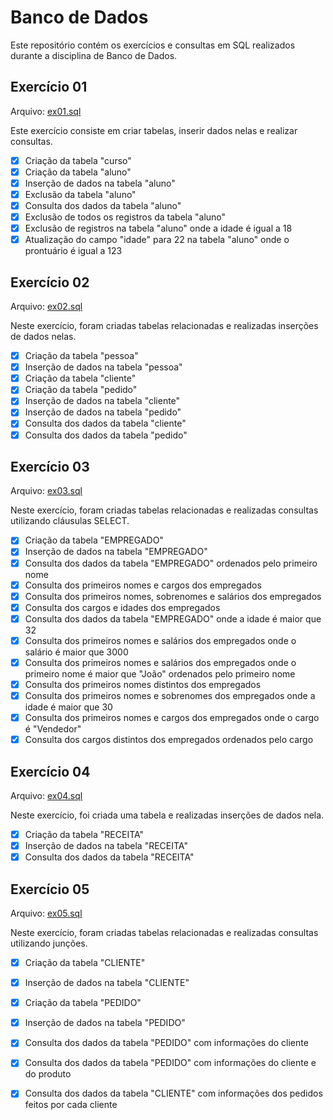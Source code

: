 # Banco de Dados

Este repositório contém os exercícios e consultas em SQL realizados durante a disciplina de Banco de Dados.

## Exercício 01

Arquivo: [ex01.sql](ex01.sql)

Este exercício consiste em criar tabelas, inserir dados nelas e realizar consultas.

- [x] Criação da tabela "curso"
- [x] Criação da tabela "aluno"
- [x] Inserção de dados na tabela "aluno"
- [x] Exclusão da tabela "aluno"
- [x] Consulta dos dados da tabela "aluno"
- [x] Exclusão de todos os registros da tabela "aluno"
- [x] Exclusão de registros na tabela "aluno" onde a idade é igual a 18
- [x] Atualização do campo "idade" para 22 na tabela "aluno" onde o prontuário é igual a 123

## Exercício 02

Arquivo: [ex02.sql](ex02.sql)

Neste exercício, foram criadas tabelas relacionadas e realizadas inserções de dados nelas.

- [x] Criação da tabela "pessoa"
- [x] Inserção de dados na tabela "pessoa"
- [x] Criação da tabela "cliente"
- [x] Criação da tabela "pedido"
- [x] Inserção de dados na tabela "cliente"
- [x] Inserção de dados na tabela "pedido"
- [x] Consulta dos dados da tabela "cliente"
- [x] Consulta dos dados da tabela "pedido"

## Exercício 03

Arquivo: [ex03.sql](ex03.sql)

Neste exercício, foram criadas tabelas relacionadas e realizadas consultas utilizando cláusulas SELECT.

- [x] Criação da tabela "EMPREGADO"
- [x] Inserção de dados na tabela "EMPREGADO"
- [x] Consulta dos dados da tabela "EMPREGADO" ordenados pelo primeiro nome
- [x] Consulta dos primeiros nomes e cargos dos empregados
- [x] Consulta dos primeiros nomes, sobrenomes e salários dos empregados
- [x] Consulta dos cargos e idades dos empregados
- [x] Consulta dos dados da tabela "EMPREGADO" onde a idade é maior que 32
- [x] Consulta dos primeiros nomes e salários dos empregados onde o salário é maior que 3000
- [x] Consulta dos primeiros nomes e salários dos empregados onde o primeiro nome é maior que "João" ordenados pelo primeiro nome
- [x] Consulta dos primeiros nomes distintos dos empregados
- [x] Consulta dos primeiros nomes e sobrenomes dos empregados onde a idade é maior que 30
- [x] Consulta dos primeiros nomes e cargos dos empregados onde o cargo é "Vendedor"
- [x] Consulta dos cargos distintos dos empregados ordenados pelo cargo

## Exercício 04

Arquivo: [ex04.sql](ex04.sql)

Neste exercício, foi criada uma tabela e realizadas inserções de dados nela.

- [x] Criação da tabela "RECEITA"
- [x] Inserção de dados na tabela "RECEITA"
- [x] Consulta dos dados da tabela "RECEITA"

## Exercício 05

Arquivo: [ex05.sql](ex05.sql)

Neste exercício, foram criadas tabelas relacionadas e realizadas consultas utilizando junções.

- [x] Criação da tabela "CLIENTE"
- [x] Inserção de dados na tabela "CLIENTE"
- [x] Criação da tabela "PEDIDO"
- [x] Inserção de dados na tabela "PEDIDO"
- [x] Consulta dos dados da tabela "PEDIDO" com informações do cliente
- [x] Consulta dos dados da tabela "PEDIDO" com informações do cliente e do produto
- [x] Consulta dos dados da tabela "CLIENTE" com informações dos pedidos feitos por cada cliente


